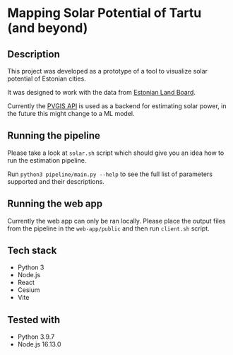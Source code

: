 # Mapping Solar Potential of Tartu (and beyond)

## Description

This project was developed as a prototype of a tool to visualize solar potential of Estonian cities.

It was designed to work with the data from [Estonian Land Board](https://geoportaal.maaamet.ee/eng/Download-3D-data-p837.html).

Currently the [PVGIS API](https://joint-research-centre.ec.europa.eu/pvgis-photovoltaic-geographical-information-system/getting-started-pvgis/api-non-interactive-service_en
) is used as a backend for estimating solar power, in the future this might change to a ML model.

## Running the pipeline

Please take a look at `solar.sh` script which should give you an idea how to run the estimation pipeline.

Run `python3 pipeline/main.py --help` to see the full list of parameters supported and their descriptions.

## Running the web app

Currently the web app can only be ran locally. Please place the output files from the pipeline in the `web-app/public` and then run `client.sh` script.

## Tech stack 
* Python 3
* Node.js 
* React
* Cesium
* Vite

## Tested with
* Python 3.9.7
* Node.js 16.13.0

